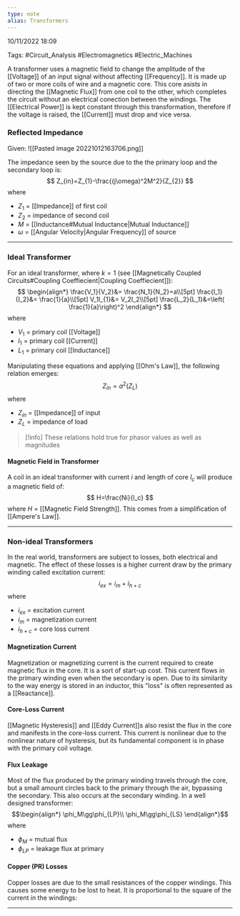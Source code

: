 ```yaml
---
type: note
alias: Transformers
---
```

10/11/2022 18:09

Tags: #Circuit_Analysis #Electromagnetics #Electric_Machines 

A transformer uses a magnetic field to change the amplitude of the [[Voltage]] of an input signal without affecting [[Frequency]]. It is made up of two or more coils of wire and a magnetic core. This core asists in directing the [[Magnetic Flux]] from one coil to the other, which completes the circuit without an electrical conection between the windings. The [[Electrical Power]] is kept constant through this transformation, therefore if the voltage is raised, the [[Current]] must drop and vice versa. 


### Reflected Impedance 
Given:
![[Pasted image 20221012163706.png]]

The impedance seen by the source due to the the primary loop and the secondary loop is: 
$$
Z_{in}=Z_{1}-\frac{(j\omega)^2M^2}{Z_{2}}
$$
where
- $Z_{1}$ = [[Impedance]] of first coil
- $Z_{2}$ = impedance of second coil
- $M$ = [[Inductance#Mutual Inductance|Mutual Inductance]]
- $\omega$ = [[Angular Velocity|Angular Frequency]] of source

---

### Ideal Transformer
For an ideal transformer, where $k=1$ (see [[Magnetically Coupled Circuits#Coupling Coeffiecient|Coupling Coeffiecient]]):
$$
\begin{align*}
\frac{V_1}{V_2}&= \frac{N_1}{N_2}=a\\[5pt]
\frac{I_1}{I_2}&= \frac{1}{a}\\[5pt]
V_1I_{1}&= V_2I_2\\[5pt]
\frac{L_2}{L_1}&=\left( \frac{1}{a}\right)^2
\end{align*}
$$
where
- $V_1$ = primary coil [[Voltage]]
- $I_1$ = primary coil [[Current]]
- $L_1$ = primary coil [[Inductance]]

Manipulating these equations and applying [[Ohm's Law]], the following relation emerges:
$$
Z_{in}=a^2(Z_L)
$$
where
- $Z_{in}$ = [[Impedance]] of input
- $Z_L$ = impedance of load

>[!info]
>These relations hold true for phasor values as well as magnitudes

#### Magnetic Field in Transformer
A coil in an ideal transformer with current $i$ and length of core $l_c$ will produce a magnetic field of:
$$
H=\frac{Ni}{l_c}
$$
where $H$ = [[Magnetic Field Strength]]. This comes from a simplification of [[Ampere's Law]]. 

---

### Non-ideal Transformers
In the real world, transformers are subject to losses, both electrical and magnetic. The effect of these losses is a higher current draw by the primary winding called excitation current:
$$
i_{ex}=i_m+i_{h+c}
$$
where
- $i_{ex}$ = excitation current
- $i_m$ = magnetization current
- $i_{h+c}$ = core loss current

#### Magnetization Current
Magnetization or magnetizing current is the current required to create magnetic flux in the core. It is a sort of start-up cost. This current flows in the primary winding even when the secondary is open. Due to its similarity to the way energy is stored in an inductor, this "loss" is often represented as a [[Reactance]].

#### Core-Loss Current
[[Magnetic Hysteresis]] and [[Eddy Current]]s also resist the flux in the core and manifests in the core-loss current. This current is nonlinear due to the nonlinear nature of hysteresis, but its fundamental component is in phase with the primary coil voltage.

#### Flux Leakage
Most of the flux produced by the primary winding travels through the core, but a small amount circles back to the primary through the air, bypassing the secondary. This also occurs at the secondary winding. In a well designed transformer:
$$\begin{align*}
\phi_M\gg\phi_{LP}\\
\phi_M\gg\phi_{LS}
\end{align*}$$
where
- $\phi_M$ = mutual flux
- $\phi_{LP}$ = leakage flux at primary

#### Copper (PR) Losses
Copper losses are due to the small resistances of the copper windings. This causes some energy to be lost to heat. It is proportional to the square of the current in the windings:

---

